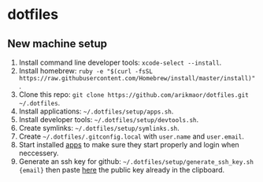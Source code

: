 # dotfiles

## New machine setup
1. Install command line developer tools: `xcode-select --install`.
2. Install homebrew: `ruby -e "$(curl -fsSL https://raw.githubusercontent.com/Homebrew/install/master/install)"`.
3. Clone this repo: `git clone https://github.com/arikmaor/dotfiles.git ~/.dotfiles`.
4. Install applications: `~/.dotfiles/setup/apps.sh`.
5. Install developer tools: `~/.dotfiles/setup/devtools.sh`.
6. Create symlinks: `~/.dotfiles/setup/symlinks.sh`.
7. Create `~/.dotfiles/.gitconfig.local` with `user.name` and `user.email`.
8. Start installed [apps](setup/apps.sh) to make sure they start properly and login when neccessery.
9. Generate an ssh key for github: `~/.dotfiles/setup/generate_ssh_key.sh {email}` then paste [here](https://github.com/settings/keys) the public key already in the clipboard.
